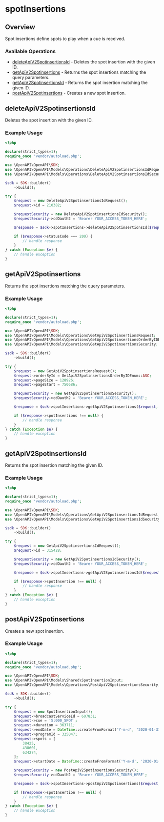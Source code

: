 # spotInsertions

## Overview

Spot insertions define spots to play when a cue is received.

### Available Operations

* [deleteApiV2SpotinsertionsId](#deleteapiv2spotinsertionsid) - Deletes the spot insertion with the given ID.
* [getApiV2Spotinsertions](#getapiv2spotinsertions) - Returns the spot insertions matching the query parameters.
* [getApiV2SpotinsertionsId](#getapiv2spotinsertionsid) - Returns the spot insertion matching the given ID.
* [postApiV2Spotinsertions](#postapiv2spotinsertions) - Creates a new spot insertion.

## deleteApiV2SpotinsertionsId

Deletes the spot insertion with the given ID.

### Example Usage

```php
<?php

declare(strict_types=1);
require_once 'vendor/autoload.php';

use \OpenAPI\OpenAPI\SDK;
use \OpenAPI\OpenAPI\Models\Operations\DeleteApiV2SpotinsertionsIdRequest;
use \OpenAPI\OpenAPI\Models\Operations\DeleteApiV2SpotinsertionsIdSecurity;

$sdk = SDK::builder()
    ->build();

try {
    $request = new DeleteApiV2SpotinsertionsIdRequest();
    $request->id = 210382;

    $requestSecurity = new DeleteApiV2SpotinsertionsIdSecurity();
    $requestSecurity->cdOauth2 = 'Bearer YOUR_ACCESS_TOKEN_HERE';

    $response = $sdk->spotInsertions->deleteApiV2SpotinsertionsId($request, $requestSecurity);

    if ($response->statusCode === 200) {
        // handle response
    }
} catch (Exception $e) {
    // handle exception
}
```

## getApiV2Spotinsertions

Returns the spot insertions matching the query parameters.

### Example Usage

```php
<?php

declare(strict_types=1);
require_once 'vendor/autoload.php';

use \OpenAPI\OpenAPI\SDK;
use \OpenAPI\OpenAPI\Models\Operations\GetApiV2SpotinsertionsRequest;
use \OpenAPI\OpenAPI\Models\Operations\GetApiV2SpotinsertionsOrderByIDEnum;
use \OpenAPI\OpenAPI\Models\Operations\GetApiV2SpotinsertionsSecurity;

$sdk = SDK::builder()
    ->build();

try {
    $request = new GetApiV2SpotinsertionsRequest();
    $request->orderById = GetApiV2SpotinsertionsOrderByIDEnum::ASC;
    $request->pageSize = 128926;
    $request->pageStart = 750686;

    $requestSecurity = new GetApiV2SpotinsertionsSecurity();
    $requestSecurity->cdOauth2 = 'Bearer YOUR_ACCESS_TOKEN_HERE';

    $response = $sdk->spotInsertions->getApiV2Spotinsertions($request, $requestSecurity);

    if ($response->spotInsertions !== null) {
        // handle response
    }
} catch (Exception $e) {
    // handle exception
}
```

## getApiV2SpotinsertionsId

Returns the spot insertion matching the given ID.

### Example Usage

```php
<?php

declare(strict_types=1);
require_once 'vendor/autoload.php';

use \OpenAPI\OpenAPI\SDK;
use \OpenAPI\OpenAPI\Models\Operations\GetApiV2SpotinsertionsIdRequest;
use \OpenAPI\OpenAPI\Models\Operations\GetApiV2SpotinsertionsIdSecurity;

$sdk = SDK::builder()
    ->build();

try {
    $request = new GetApiV2SpotinsertionsIdRequest();
    $request->id = 315428;

    $requestSecurity = new GetApiV2SpotinsertionsIdSecurity();
    $requestSecurity->cdOauth2 = 'Bearer YOUR_ACCESS_TOKEN_HERE';

    $response = $sdk->spotInsertions->getApiV2SpotinsertionsId($request, $requestSecurity);

    if ($response->spotInsertion !== null) {
        // handle response
    }
} catch (Exception $e) {
    // handle exception
}
```

## postApiV2Spotinsertions

Creates a new spot insertion.

### Example Usage

```php
<?php

declare(strict_types=1);
require_once 'vendor/autoload.php';

use \OpenAPI\OpenAPI\SDK;
use \OpenAPI\OpenAPI\Models\Shared\SpotInsertionInput;
use \OpenAPI\OpenAPI\Models\Operations\PostApiV2SpotinsertionsSecurity;

$sdk = SDK::builder()
    ->build();

try {
    $request = new SpotInsertionInput();
    $request->broadcastServiceId = 607831;
    $request->cue = 'S:000_SPOT';
    $request->duration = 363711;
    $request->endDate = DateTime::createFromFormat('Y-m-d', '2020-01-31');
    $request->programId = 325047;
    $request->spots = [
        38425,
        438601,
        634274,
    ];
    $request->startDate = DateTime::createFromFormat('Y-m-d', '2020-01-31');

    $requestSecurity = new PostApiV2SpotinsertionsSecurity();
    $requestSecurity->cdOauth2 = 'Bearer YOUR_ACCESS_TOKEN_HERE';

    $response = $sdk->spotInsertions->postApiV2Spotinsertions($request, $requestSecurity);

    if ($response->spotInsertion !== null) {
        // handle response
    }
} catch (Exception $e) {
    // handle exception
}
```
